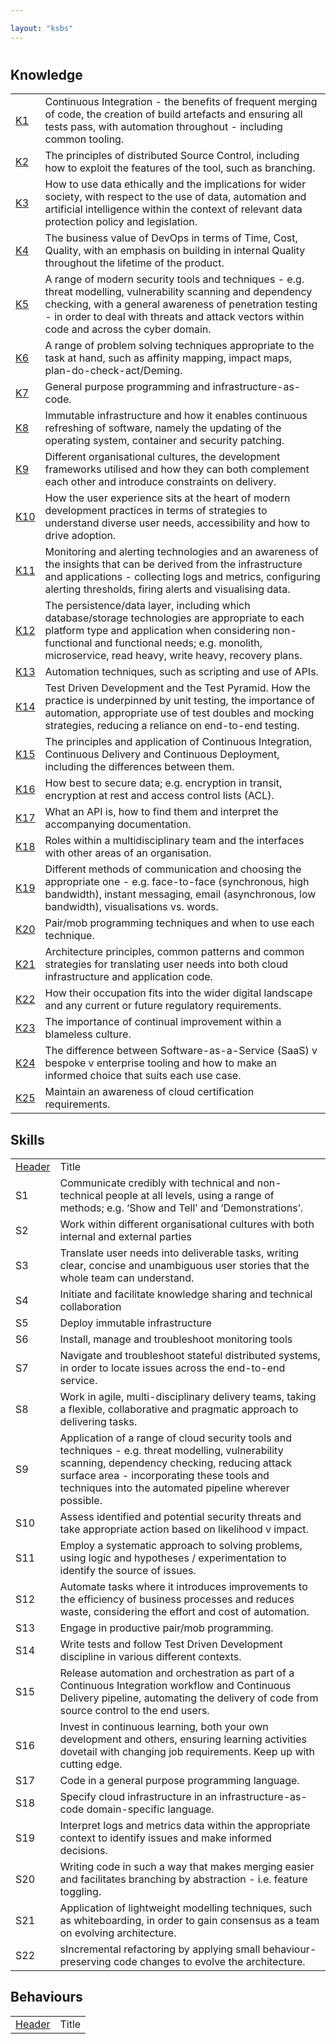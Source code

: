 ```yaml
---

layout: "ksbs"
---
```

#

## Knowledge

|  |  |
| - | - |
| [K1](../tags/k1) | Continuous Integration - the benefits of frequent merging of code, the creation of build artefacts and ensuring all tests pass, with automation throughout - including common tooling. |
| [K2](../tags/k2) | The principles of distributed Source Control, including how to exploit the features of the tool, such as branching. |
| [K3](../tags/k3) | How to use data ethically and the implications for wider society, with respect to the use of data, automation and artificial intelligence within the context of relevant data protection policy and legislation. |
| [K4](../tags/k4) | The business value of DevOps in terms of Time, Cost, Quality, with an emphasis on building in internal Quality throughout the lifetime of the product. |
| [K5](../tags/k5) | A range of modern security tools and techniques - e.g. threat modelling, vulnerability scanning and dependency checking, with a general awareness of penetration testing - in order to deal with threats and attack vectors within code and across the cyber domain. |
| [K6](../tags/k6) | A range of problem solving techniques appropriate to the task at hand, such as affinity mapping, impact maps, plan-do-check-act/Deming. |
| [K7](../tags/k7) | General purpose programming and infrastructure-as-code. |
| [K8](../tags/k8) | Immutable infrastructure and how it enables continuous refreshing of software, namely the updating of the operating system, container and security patching. |
| [K9](../tags/k9) | Different organisational cultures, the development frameworks utilised and how they can both complement each other and introduce constraints on delivery. |
| [K10](../tags/k10) | How the user experience sits at the heart of modern development practices in terms of strategies to understand diverse user needs, accessibility and how to drive adoption. |
| [K11](../tags/k11) |  Monitoring and alerting technologies and an awareness of the insights that can be derived from the infrastructure and applications - collecting logs and metrics, configuring alerting thresholds, firing alerts and visualising data. |
| [K12](../tags/k12) | The persistence/data layer, including which database/storage technologies are appropriate to each platform type and application when considering non-functional and functional needs; e.g. monolith, microservice, read heavy, write heavy, recovery plans. |
| [K13](../tags/k13) | Automation techniques, such as scripting and use of APIs. |
| [K14](../tags/k14) | Test Driven Development and the Test Pyramid. How the practice is underpinned by unit testing, the importance of automation, appropriate use of test doubles and mocking strategies, reducing a reliance on end-to-end testing. |
| [K15](../tags/k15) | The principles and application of Continuous Integration, Continuous Delivery and Continuous Deployment, including the differences between them. |
| [K16](../tags/k16) | How best to secure data; e.g. encryption in transit, encryption at rest and access control lists (ACL). |
| [K17](../tags/k17) | What an API is, how to find them and interpret the accompanying documentation. |
| [K18](../tags/k18) | Roles within a multidisciplinary team and the interfaces with other areas of an organisation. |
| [K19](../tags/k19) | Different methods of communication and choosing the appropriate one - e.g. face-to-face (synchronous, high bandwidth), instant messaging, email (asynchronous, low bandwidth), visualisations vs. words. |
| [K20](../tags/k20) | Pair/mob programming techniques and when to use each technique. |
| [K21](../tags/k21) | Architecture principles, common patterns and common strategies for translating user needs into both cloud infrastructure and application code. |
| [K22](../tags/k22) | How their occupation fits into the wider digital landscape and any current or future regulatory requirements. |
| [K23](../tags/k23) | The importance of continual improvement within a blameless culture. |
| [K24](../tags/k24) | The difference between Software-as-a-Service (SaaS) v bespoke v enterprise tooling and how to make an informed choice that suits each use case. |
| [K25](../tags/k25) | Maintain an awareness of cloud certification requirements. |

## Skills

|  |  |
| - | - |
| [Header](../tags/example/) | Title |
| S1 | Communicate credibly with technical and non-technical people at all levels, using a range of methods; e.g. ‘Show and Tell’ and ‘Demonstrations’.
| S2 | Work within different organisational cultures with both internal and external parties
| S3 | Translate user needs into deliverable tasks, writing clear, concise and unambiguous user stories that the whole team can understand.
| S4 | Initiate and facilitate knowledge sharing and technical collaboration
| S5 | Deploy immutable infrastructure
| S6 | Install, manage and troubleshoot monitoring tools
| S7 | Navigate and troubleshoot stateful distributed systems, in order to locate issues across the end-to-end service.
| S8 | Work in agile, multi-disciplinary delivery teams, taking a flexible, collaborative and pragmatic approach to delivering tasks.
| S9 | Application of a range of cloud security tools and techniques - e.g. threat modelling, vulnerability scanning, dependency checking, reducing attack surface area - incorporating these tools and techniques into the automated pipeline wherever possible.
| S10 | Assess identified and potential security threats and take appropriate action based on likelihood v impact.
| S11 | Employ a systematic approach to solving problems, using logic and hypotheses / experimentation to identify the source of issues.
| S12 | Automate tasks where it introduces improvements to the efficiency of business processes and reduces waste, considering the effort and cost of automation.
| S13 | Engage in productive pair/mob programming.
| S14 | Write tests and follow Test Driven Development discipline in various different contexts.
| S15 | Release automation and orchestration as part of a Continuous Integration workflow and Continuous Delivery pipeline, automating the delivery of code from source control to the end users.
| S16 | Invest in continuous learning, both your own development and others, ensuring learning activities dovetail with changing job requirements. Keep up with cutting edge.
| S17 | Code in a general purpose programming language.
| S18 | Specify cloud infrastructure in an infrastructure-as-code domain-specific language.
| S19 | Interpret logs and metrics data within the appropriate context to identify issues and make informed decisions.
| S20 | Writing code in such a way that makes merging easier and facilitates branching by abstraction - i.e. feature toggling.
| S21 | Application of lightweight modelling techniques, such as whiteboarding, in order to gain consensus as a team on evolving architecture.
| S22 | sIncremental refactoring by applying small behaviour-preserving code changes to evolve the architecture.

## Behaviours

|  |  |
| - | - |
| [Header](../tags/example/) | Title |
